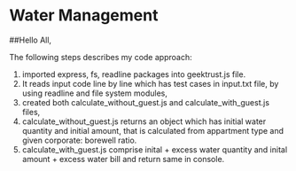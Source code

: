 # Water Management

##Hello All,

The following steps describes my code approach:
1. imported express, fs, readline packages into geektrust.js file.
2.  It reads input code line by line which has test cases in input.txt file, by using readline and file system modules,
3. created both calculate_without_guest.js and calculate_with_guest.js files,
4. calculate_without_guest.js returns an object which has initial water quantity and initial amount, that is calculated from appartment type and given
  corporate: borewell ratio.
5. calculate_with_guest.js comprise inital + excess water quantity and inital amount + excess water bill and return same in console.
